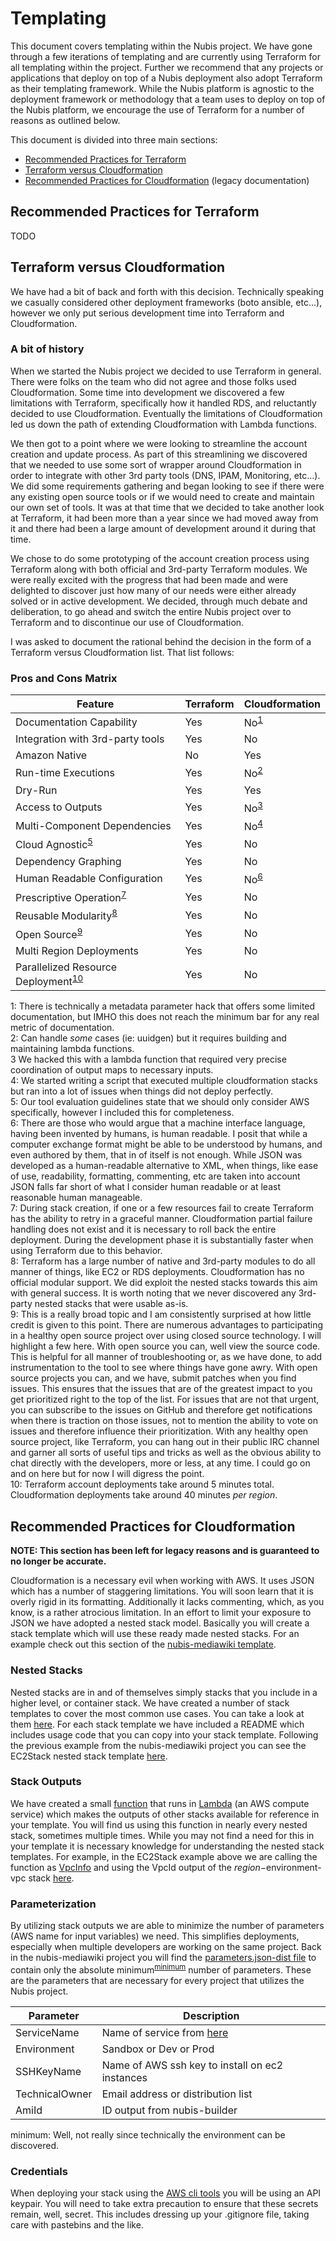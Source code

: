 ﻿# Templating
This document covers templating within the Nubis project. We have gone through a few iterations of templating and are currently using Terraform for all templating within the project. Further we recommend that any projects or applications that deploy on top of a Nubis deployment also adopt Terraform as their templating framework. While the Nubis platform is agnostic to the deployment framework or methodology that a team uses to deploy on top of the Nubis platform, we encourage the use of Terraform for a number of reasons as outlined below.

This document is divided into three main sections:
 - [Recommended Practices for Terraform](#recommended-practices-for-terraform)
 - [Terraform versus Cloudformation](#terraform-versus-cloudformation)
 - [Recommended Practices for Cloudformation](#recommended-practices-for-cloudformation) (legacy documentation)

## Recommended Practices for Terraform
TODO

## Terraform versus Cloudformation
We have had a bit of back and forth with this decision. Technically speaking we casually considered other deployment frameworks (boto ansible, etc...), however we only put serious development time into Terraform and Cloudformation.

### A bit of history
When we started the Nubis project we decided to use Terraform in general. There were folks on the team who did not agree and those folks used Cloudformation. Some time into development we discovered a few limitations with Terraform, specifically how it handled RDS, and reluctantly decided to use Cloudformation. Eventually the limitations of Cloudformation led us down the path of extending Cloudformation with Lambda functions.

We then got to a point where we were looking to streamline the account creation and update process. As part of this streamlining we discovered that we needed to use some sort of wrapper around Cloudformation in order to integrate with other 3rd party tools (DNS, IPAM, Monitoring, etc...). We did some requirements gathering and began looking to see if there were any existing open source tools or if we would need to create and maintain our own set of tools. It was at that time that we decided to take another look at Terraform, it had been more than a year since we had moved away from it and there had been a large amount of development around it during that time.

We chose to do some prototyping of the account creation process using Terraform along with both official and 3rd-party Terraform modules. We were really excited with the progress that had been made and were delighted to discover just how many of our needs were either already solved or in active development. We decided, through much debate and deliberation, to go ahead and switch the entire Nubis project over to Terraform and to discontinue our use of Cloudformation.

I was asked to document the rational behind the decision in the form of a Terraform versus Cloudformation list. That list follows:

### Pros and Cons Matrix

| Feature | Terraform | Cloudformation |
|---------|-----------|----------------|
| Documentation Capability | Yes | No<sup>[1](#1)</sup> |
| Integration with 3rd-party tools | Yes | No |
| Amazon Native | No | Yes |
| Run-time Executions | Yes | No<sup>[2](#2)</sup> |
| Dry-Run | Yes | Yes |
| Access to Outputs | Yes | No<sup>[3](#3)</sup> |
| Multi-Component Dependencies | Yes | No<sup>[4](#4)</sup> |
| Cloud Agnostic<sup>[5](#5)</sup> | Yes | No |
| Dependency Graphing | Yes | No |
| Human Readable Configuration | Yes | No<sup>[6](#6)</sup> |
| Prescriptive Operation<sup>[7](#7)</sup> | Yes| No |
| Reusable Modularity<sup>[8](#8)</sup> | Yes | No |
| Open Source<sup>[9](#9)</sup> | Yes | No |
| Multi Region Deployments | Yes | No |
| Parallelized Resource Deployment<sup>[10](#10)</sup> | Yes | No |

<a name="1"/>1: There is technically a metadata parameter hack that offers some limited documentation, but IMHO this does not reach the minimum bar for any real metric of documentation.<br>
<a name="2"/>2: Can handle *some* cases (ie: uuidgen) but it requires building and maintaining lambda functions.<br>
<a name="3"/>3 We hacked this with a lambda function that required very precise coordination of output maps to necessary inputs.<br>
<a name="4"/>4: We started writing a script that executed multiple cloudformation stacks but ran into a lot of issues when things did not deploy perfectly.<br>
<a name="5"/>5: Our tool evaluation guidelines state that we should only consider AWS specifically, however I included this for completeness.<br>
<a name="6"/>6: There are those who would argue that a machine interface language, having been invented by humans, is human readable. I posit that while a computer exchange format might be able to be understood by humans, and even authored by them, that in of itself is not enough. While JSON was developed as a human-readable alternative to XML, when things, like ease of use, readability, formatting, commenting, etc are taken into account JSON falls far short of what I consider human readable or at least reasonable human manageable.<br>
<a name="7"/>7: During stack creation, if one or a few resources fail to create Terraform has the ability to retry in a graceful manner. Cloudformation partial failure handling does not exist and it is necessary to roll back the entire deployment. During the development phase it is substantially faster when using Terraform due to this behavior.<br>
<a name="8"/>8: Terraform has a large number of native and 3rd-party modules to do all manner of things, like EC2 or RDS deployments. Cloudformation has no official modular support. We did exploit the nested stacks towards this aim with general success. It is worth noting that we never discovered any 3rd-party nested stacks that were usable as-is.<br>
<a name="9"/>9: This is a really broad topic and I am consistently surprised at how little credit is given to this point. There are numerous advantages to participating in a healthy open source project over using closed source technology. I will highlight a few here. With open source you can, well view the source code. This is helpful for all manner of troubleshooting or, as we have done, to add instrumentation to the tool to see where things have gone awry. With open source projects you can, and we have, submit patches when you find issues. This ensures that the issues that are of the greatest impact to you get prioritized right to the top of the list. For issues that are not that urgent, you can subscribe to the issues on GitHub and therefore get notifications when there is traction on those issues, not to mention the ability to vote on issues and therefore influence their prioritization. With any healthy open source project, like Terraform, you can hang out in their public IRC channel and garner all sorts of useful tips and tricks as well as the obvious ability to chat directly with the developers, more or less, at any time. I could go on and on here but for now I will digress the point.<br>
<a name="10"/>10: Terraform account deployments take around 5 minutes total. Cloudformation deployments take around 40 minutes *per region*.<br>

## Recommended Practices for Cloudformation
**NOTE: This section has been left for legacy reasons and is guaranteed to no longer be accurate.**

Cloudformation is a necessary evil when working with AWS. It uses JSON which has a number of staggering limitations. You will soon learn that it is overly rigid in its formatting. Additionally it lacks commenting, which, as you know, is a rather atrocious limitation. In an effort to limit your exposure to JSON we have adopted a nested stack model. Basically you will create a stack template which will use these ready made nested stacks. For an example check out this section of the [nubis-mediawiki template](https://github.com/Nubisproject/nubis-mediawiki/blob/master/nubis/cloudformation/main.json#L70).

### Nested Stacks
Nested stacks are in and of themselves simply stacks that you include in a higher level, or container stack. We have created a number of stack templates to cover the most common use cases. You can take a look at them [here](https://github.com/Nubisproject/nubis-stacks). For each stack template we have included a README which includes usage code that you can copy into your stack template. Following the previous example from the nubis-mediawiki project you can see the EC2Stack nested stack template [here](https://github.com/Nubisproject/nubis-stacks/blob/master/ec2.template).

### Stack Outputs
We have created a small [function](https://github.com/Nubisproject/nubis-stacks/blob/master/lambda/LookupStackOutputs/LookupStackOutputs.README.md) that runs in [Lambda](http://aws.amazon.com/lambda/) (an AWS compute service) which makes the outputs of other stacks available for reference in your template. You will find us using this function in nearly every nested stack, sometimes multiple times. While you may not find a need for this in your template it is necessary knowledge for understanding the nested stack templates. For example, in the EC2Stack example above we are calling the function as [VpcInfo](https://github.com/Nubisproject/nubis-stacks/blob/master/ec2.template#L48) and using the VpcId output of the $region-$environment-vpc stack [here](https://github.com/Nubisproject/nubis-stacks/blob/master/ec2.template#L73).

### Parameterization
By utilizing stack outputs we are able to minimize the number of parameters (AWS name for input variables) we need. This simplifies deployments, especially when multiple developers are working on the same project. Back in the nubis-mediawiki project you will find the [parameters.json-dist file](https://github.com/Nubisproject/nubis-mediawiki/blob/master/nubis/cloudformation/parameters.json-dist) to contain only the absolute minimum<sup>[minimum](#min)</sup> number of parameters. These are the parameters that are necessary for every project that utilizes the Nubis project.

| Parameter     | Description |
|---------------|-------------|
|ServiceName    | Name of service from [here](https://inventory.mozilla.org/en-US/core/service/)
|Environment    | Sandbox or Dev or Prod
|SSHKeyName     | Name of AWS ssh key to install on ec2 instances
|TechnicalOwner | Email address or distribution list
|AmiId          | ID output from nubis-builder

<a name="min"/>minimum: Well, not really since technically the environment can be discovered.

### Credentials
When deploying your stack using the [AWS cli tools](http://aws.amazon.com/cli/) you will be using an API keypair. You will need to take extra precaution to ensure that these secrets remain, well, secret. This includes dressing up your .gitignore file, taking care with pastebins and the like.
